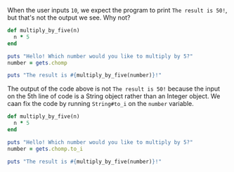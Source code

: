 When the user inputs `10`, we expect the program to print `The result is 50!`, but that's not the output we see. Why not?

```ruby
def multiply_by_five(n)
  n * 5
end

puts "Hello! Which number would you like to multiply by 5?"
number = gets.chomp

puts "The result is #{multiply_by_five(number)}!"
```

The output of the code above is not `The result is 50!` because the input on the 5th line of code is a String object rather than an Integer object.  We caan fix the code by running `String#to_i` on the `number` variable.

```ruby
def multiply_by_five(n)
  n * 5
end

puts "Hello! Which number would you like to multiply by 5?"
number = gets.chomp.to_i

puts "The result is #{multiply_by_five(number)}!"
```

